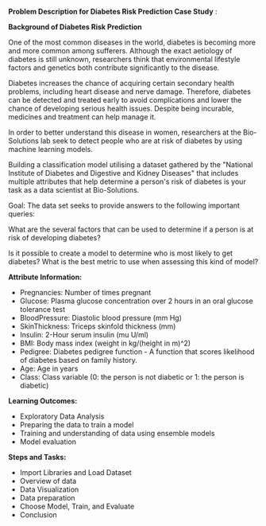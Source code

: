 **Problem Description for Diabetes Risk Prediction Case Study** :

**Background of Diabetes Risk Prediction**

One of the most common diseases in the world, diabetes is becoming more and more common among sufferers. Although the exact aetiology of diabetes is still unknown, researchers think that environmental lifestyle factors and genetics both contribute significantly to the disease.

Diabetes increases the chance of acquiring certain secondary health problems, including heart disease and nerve damage. Therefore, diabetes can be detected and treated early to avoid complications and lower the chance of developing serious health issues. Despite being incurable, medicines and treatment can help manage it.

In order to better understand this disease in women, researchers at the Bio-Solutions lab seek to detect people who are at risk of diabetes by using machine learning models.

Building a classification model utilising a dataset gathered by the "National Institute of Diabetes and Digestive and Kidney Diseases" that includes multiple attributes that help determine a person's risk of diabetes is your task as a data scientist at Bio-Solutions.

Goal: The data set seeks to provide answers to the following important queries: 

What are the several factors that can be used to determine if a person is at risk of developing diabetes?

Is it possible to create a model to determine who is most likely to get diabetes? What is the best metric to use when assessing this kind of model? 

**Attribute Information:**

- Pregnancies: Number of times pregnant
- Glucose: Plasma glucose concentration over 2 hours in an oral glucose tolerance test
- BloodPressure: Diastolic blood pressure (mm Hg)
- SkinThickness: Triceps skinfold thickness (mm)
- Insulin: 2-Hour serum insulin (mu U/ml)
- BMI: Body mass index (weight in kg/(height in m)^2)
- Pedigree: Diabetes pedigree function - A function that scores likelihood of diabetes based on family history.
- Age: Age in years
- Class: Class variable (0: the person is not diabetic or 1: the person is diabetic)

**Learning Outcomes:**

- Exploratory Data Analysis
- Preparing the data to train a model
- Training and understanding of data using ensemble models
- Model evaluation

**Steps and Tasks:**

- Import Libraries and Load Dataset
- Overview of data
- Data Visualization
- Data preparation
- Choose Model, Train, and Evaluate
- Conclusion
